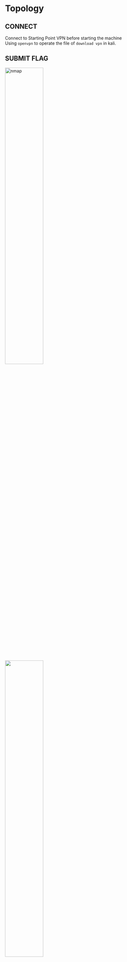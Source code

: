 <h1>Topology</h1>

<h2>CONNECT</h2>
Connect to Starting Point VPN before starting the machine<br>
Using <code>openvpn</code> to operate the file of <code>download vpn</code> in kali.

<h2>SUBMIT FLAG</h2>
<img src="https://i.imgur.com/HbysdA3.png" alt="nmap" width=50%>
<img src="https://i.imgur.com/gchjcW3.png" alt="" width=50%>

<img src="https://i.imgur.com/dfboYIQ.png" alt="404" width=50%>

